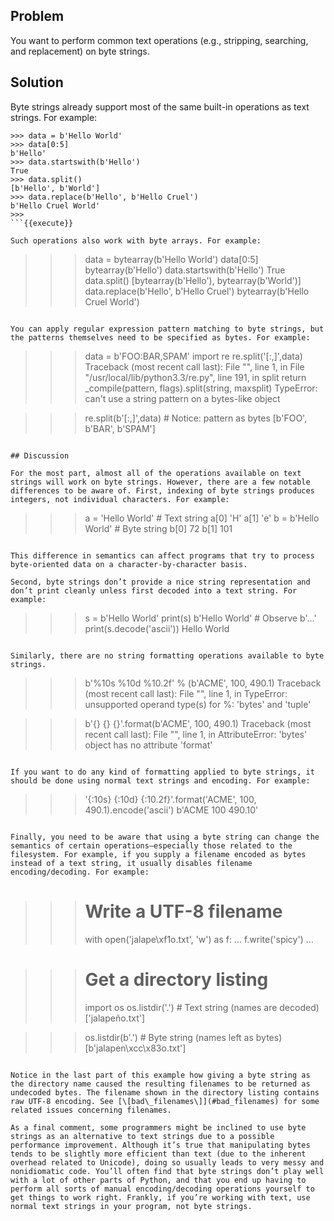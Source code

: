 ## Problem

You want to perform common text operations (e.g., stripping, searching, and replacement) on byte strings.

## Solution

Byte strings already support most of the same built-in operations as text strings. For example:

```
>>> data = b'Hello World'
>>> data[0:5]
b'Hello'
>>> data.startswith(b'Hello')
True
>>> data.split()
[b'Hello', b'World']
>>> data.replace(b'Hello', b'Hello Cruel')
b'Hello Cruel World'
>>>
```{{execute}}

Such operations also work with byte arrays. For example:

```
>>> data = bytearray(b'Hello World')
>>> data[0:5]
bytearray(b'Hello')
>>> data.startswith(b'Hello')
True
>>> data.split()
[bytearray(b'Hello'), bytearray(b'World')]
>>> data.replace(b'Hello', b'Hello Cruel')
bytearray(b'Hello Cruel World')
>>>
```{{execute}}

You can apply regular expression pattern matching to byte strings, but the patterns themselves need to be specified as bytes. For example:

```
>>>
>>> data = b'FOO:BAR,SPAM'
>>> import re
>>> re.split('[:,]',data)
Traceback (most recent call last):
  File "<stdin>", line 1, in <module>
  File "/usr/local/lib/python3.3/re.py", line 191, in split
    return _compile(pattern, flags).split(string, maxsplit)
TypeError: can't use a string pattern on a bytes-like object

>>> re.split(b'[:,]',data)     # Notice: pattern as bytes
[b'FOO', b'BAR', b'SPAM']
>>>
```{{execute}}

## Discussion

For the most part, almost all of the operations available on text strings will work on byte strings. However, there are a few notable differences to be aware of. First, indexing of byte strings produces integers, not individual characters. For example:

```
>>> a = 'Hello World'     # Text string
>>> a[0]
'H'
>>> a[1]
'e'
>>> b = b'Hello World'    # Byte string
>>> b[0]
72
>>> b[1]
101
>>>
```{{execute}}

This difference in semantics can affect programs that try to process byte-oriented data on a character-by-character basis.

Second, byte strings don’t provide a nice string representation and don’t print cleanly unless first decoded into a text string. For example:

```
>>> s = b'Hello World'
>>> print(s)
b'Hello World'               # Observe b'...'
>>> print(s.decode('ascii'))
Hello World
>>>
```{{execute}}

Similarly, there are no string formatting operations available to byte strings.

```
>>> b'%10s %10d %10.2f' % (b'ACME', 100, 490.1)
Traceback (most recent call last):
  File "<stdin>", line 1, in <module>
TypeError: unsupported operand type(s) for %: 'bytes' and 'tuple'

>>> b'{} {} {}'.format(b'ACME', 100, 490.1)
Traceback (most recent call last):
  File "<stdin>", line 1, in <module>
AttributeError: 'bytes' object has no attribute 'format'
>>>
```{{execute}}

If you want to do any kind of formatting applied to byte strings, it should be done using normal text strings and encoding. For example:

```
>>> '{:10s} {:10d} {:10.2f}'.format('ACME', 100, 490.1).encode('ascii')
b'ACME              100     490.10'
>>>
```{{execute}}

Finally, you need to be aware that using a byte string can change the semantics of certain operations—​especially those related to the filesystem. For example, if you supply a filename encoded as bytes instead of a text string, it usually disables filename encoding/decoding. For example:

```
>>> # Write a UTF-8 filename
>>> with open('jalape\xf1o.txt', 'w') as f:
...     f.write('spicy')
...

>>> # Get a directory listing
>>> import os
>>> os.listdir('.')          # Text string (names are decoded)
['jalapeño.txt']

>>> os.listdir(b'.')         # Byte string (names left as bytes)
[b'jalapen\xcc\x83o.txt']
>>>
```{{execute}}

Notice in the last part of this example how giving a byte string as the directory name caused the resulting filenames to be returned as undecoded bytes. The filename shown in the directory listing contains raw UTF-8 encoding. See [\[bad\_filenames\]](#bad_filenames) for some related issues concerning filenames.

As a final comment, some programmers might be inclined to use byte strings as an alternative to text strings due to a possible performance improvement. Although it’s true that manipulating bytes tends to be slightly more efficient than text (due to the inherent overhead related to Unicode), doing so usually leads to very messy and nonidiomatic code. You’ll often find that byte strings don’t play well with a lot of other parts of Python, and that you end up having to perform all sorts of manual encoding/decoding operations yourself to get things to work right. Frankly, if you’re working with text, use normal text strings in your program, not byte strings.